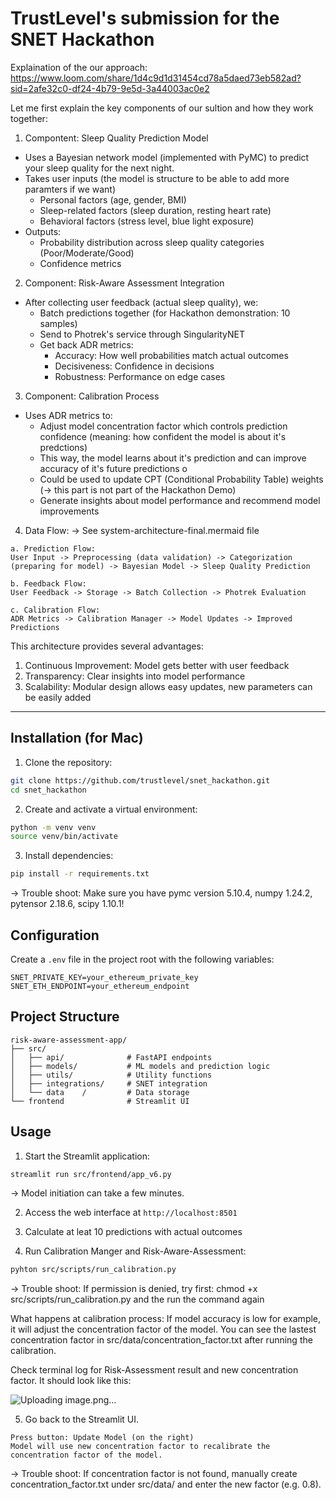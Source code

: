 # TrustLevel's submission for the SNET Hackathon

Explaination of the our approach: https://www.loom.com/share/1d4c9d1d31454cd78a5daed73eb582ad?sid=2afe32c0-df24-4b79-9e5d-3a44003ac0e2

Let me first explain the key components of our sultion and how they work together:

1. Compontent: Sleep Quality Prediction Model
- Uses a Bayesian network model (implemented with PyMC) to predict your sleep quality for the next night. 
- Takes user inputs (the model is structure to be able to add more paramters if we want)
  - Personal factors (age, gender, BMI)
  - Sleep-related factors (sleep duration, resting heart rate)
  - Behavioral factors (stress level, blue light exposure)
- Outputs:
  - Probability distribution across sleep quality categories (Poor/Moderate/Good)
  - Confidence metrics

2. Component: Risk-Aware Assessment Integration
- After collecting user feedback (actual sleep quality), we:
  - Batch predictions together (for Hackathon demonstration: 10 samples)
  - Send to Photrek's service through SingularityNET
  - Get back ADR metrics:
    - Accuracy: How well probabilities match actual outcomes
    - Decisiveness: Confidence in decisions
    - Robustness: Performance on edge cases

3. Component: Calibration Process
- Uses ADR metrics to:
  - Adjust model concentration factor which controls prediction confidence (meaning: how confident the model is about it's predctions)
  - This way, the model learns about it's prediction and can improve accuracy of it's future predictions o
  - Could be used to update CPT (Conditional Probability Table) weights (-> this part is not part of the Hackathon Demo)
  - Generate insights about model performance and recommend model improvements

4. Data Flow:
-> See system-architecture-final.mermaid file
```
a. Prediction Flow:
User Input -> Preprocessing (data validation) -> Categorization (preparing for model) -> Bayesian Model -> Sleep Quality Prediction

b. Feedback Flow:
User Feedback -> Storage -> Batch Collection -> Photrek Evaluation

c. Calibration Flow:
ADR Metrics -> Calibration Manager -> Model Updates -> Improved Predictions
```

This architecture provides several advantages:
1. Continuous Improvement: Model gets better with user feedback
2. Transparency: Clear insights into model performance
3. Scalability: Modular design allows easy updates, new parameters can be easily added

---

## Installation (for Mac)

1. Clone the repository:
```bash
git clone https://github.com/trustlevel/snet_hackathon.git
cd snet_hackathon
```

2. Create and activate a virtual environment:
```bash
python -m venv venv
source venv/bin/activate
```

3. Install dependencies:
```bash
pip install -r requirements.txt
```
-> Trouble shoot: Make sure you have pymc version 5.10.4, numpy 1.24.2, pytensor 2.18.6, scipy 1.10.1!

## Configuration

Create a `.env` file in the project root with the following variables:
```
SNET_PRIVATE_KEY=your_ethereum_private_key
SNET_ETH_ENDPOINT=your_ethereum_endpoint
```

## Project Structure

```
risk-aware-assessment-app/
├── src/
│   ├── api/              # FastAPI endpoints
│   ├── models/           # ML models and prediction logic
│   ├── utils/            # Utility functions
│   ├── integrations/     # SNET integration
│   └── data    /         # Data storage
└── frontend              # Streamlit UI
```

## Usage

1. Start the Streamlit application:
```bash
streamlit run src/frontend/app_v6.py
```

-> Model initiation can take a few minutes.

2. Access the web interface at `http://localhost:8501`

3. Calculate at leat 10 predictions with actual outcomes

4. Run Calibration Manger and Risk-Aware-Assessment:
```bash
pyhton src/scripts/run_calibration.py
```
-> Trouble shoot: 
If permission is denied, try first: chmod +x src/scripts/run_calibration.py and the run the command again

What happens at calibration process: If model accuracy is low for example, it will adjust the concentration factor of the model. You can see the lastest concentration factor in src/data/concentration_factor.txt after running the calibration.

Check terminal log for Risk-Assessment result and new concentration factor. It should look like this:

![Uploading image.png…]()


5. Go back to the Streamlit UI.
```
Press button: Update Model (on the right)
Model will use new concentration factor to recalibrate the concentration factor of the model.
```
-> Trouble shoot: If concentration factor is not found, manually create concentration_factor.txt under src/data/ and enter the new factor (e.g. 0.8). 


